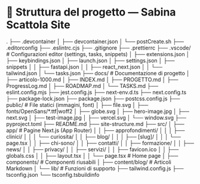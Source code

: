 # 📂 Struttura del progetto — Sabina Scattola Site

.
├── .devcontainer
│ ├── devcontainer.json
│ └── postCreate.sh
├── .editorconfig
├── .eslintrc.cjs
├── .gitignore
├── .prettierrc
├── .vscode/ # Configurazioni editor (settings, tasks, snippets)
│ ├── extensions.json
│ ├── keybindings.json
│ ├── launch.json
│ ├── settings.json
│ ├── snippets
│ │ ├── fastapi.json
│ │ ├── react_next.json
│ │ └── tailwind.json
│ └── tasks.json
├── docs/ # Documentazione di progetto
│ ├── articolo-1000.md
│ ├── INDEX.md
│ ├── PROGETTO.md
│ ├── ProgressLog.md
│ ├── ROADMAP.md
│ └── TASKS.md
├── eslint.config.mjs
├── jest.config.js
├── next-env.d.ts
├── next.config.ts
├── package-lock.json
├── package.json
├── postcss.config.js
├── public/ # File statici (immagini, font)
│ ├── file.svg
│ ├── fonts/OpenSans/\*.ttf|woff2
│ ├── globe.svg
│ ├── hero-image.jpg
│ ├── next.svg
│ ├── test-image.jpg
│ ├── vercel.svg
│ └── window.svg
├── pyproject.toml
├── README.md
├── site-structure.md
├── src/
│ ├── app/ # Pagine Next.js (App Router)
│ │ ├── approfondimenti/
│ │ │ ├── clinici/
│ │ │ └── curiosita/
│ │ ├── blog/
│ │ │ ├── [slug]/
│ │ │ └── page.tsx
│ │ ├── chi-sono/
│ │ ├── contatti/
│ │ ├── formazione/
│ │ ├── news/
│ │ ├── privacy/
│ │ ├── servizi/
│ │ ├── favicon.ico
│ │ ├── globals.css
│ │ ├── layout.tsx
│ │ └── page.tsx # Home page
│ ├── components/ # Componenti riusabili
│ ├── content/blog/ # Articoli Markdown
│ └── lib/ # Funzioni di supporto
├── tailwind.config.js
├── tsconfig.json
└── tsconfig.tsbuildinfo
